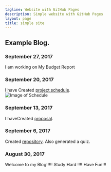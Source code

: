```yaml
---
tagline: Website with GitHub Pages
description: Simple website with GitHub Pages
layout: page
title: simple site
---
```


Example Blog.
-------------

### September 27, 2017 
I am working on My Budget Report

### September 20, 2017

I have Created [project schedule](https://github.com/VinoU/Bar-QR-code-scanners/blob/master/Vino%20Uthayakumar_Project%20Schedule.mpp).  
![Image of Schedule](https://raw.githubusercontent.com/six0four/StudentSenseHat/master/documentation/Week3RubricforProjectSchedule.jpg)

### September 13, 2017

 I haveCreated [proposal](https://github.com/VinoU/Bar-QR-code-scanners/blob/master/vino_%20proposal.xlsx).

### September 6, 2017

Created [repository](https://github.com/VinoU/Bar-QR-code-scanners). Also generated a quiz.

### August 30, 2017

Welcome to my Blog!!!!!  Study Hard !!!! Have Fun!!!
